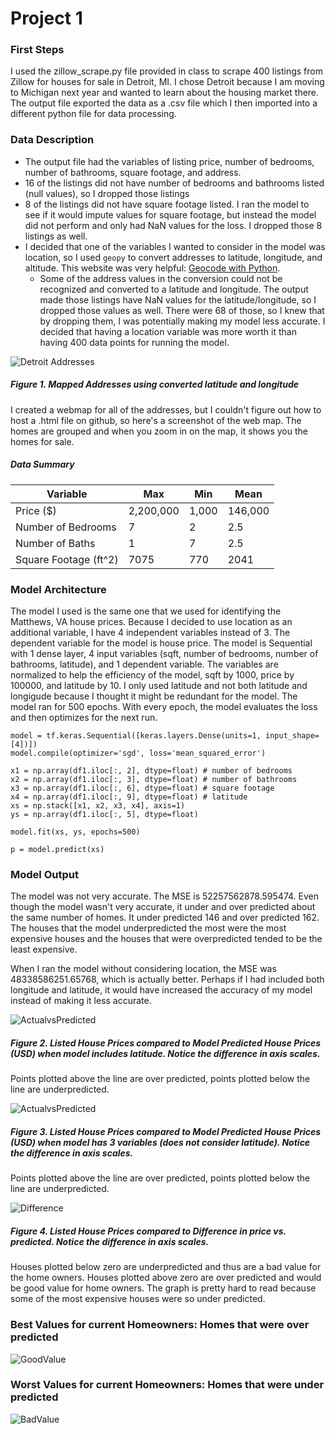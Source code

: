# Project 1

### First Steps
I used the zillow_scrape.py file provided in class to scrape 400 listings from Zillow for houses for sale in Detroit, MI. I chose Detroit because 
I am moving to Michigan next year and wanted to learn about the housing market there. The output file exported the data as a .csv file which I then imported into
a different python file for data processing.

### Data Description
* The output file had the variables of listing price, number of bedrooms, number of bathrooms, square footage, and address. 
* 16 of the listings did not have number of bedrooms and bathrooms listed (null values), so I dropped those listings
* 8 of the listings did not have square footage listed. I ran the model to see if it would impute values for square footage, but instead the model did not perform
and only had NaN values for the loss. I dropped those 8 listings as well.
* I decided that one of the variables I wanted to consider in the model was location, so I used `geopy` to convert addresses to latitude, longitude, and altitude. This website was very helpful: [Geocode with Python](https://towardsdatascience.com/geocode-with-python-161ec1e62b89).
  *  Some of the address values in the conversion could not be recognized and converted to a latitude and longitude. The output made those listings have NaN values 
  for the latitude/longitude, so I dropped those values as well. There were 68 of those, so I knew that by dropping them, I was potentially making my model less accurate.
  I decided that having a location variable was more worth it than having 400 data points for running the model. 
  
![Detroit Addresses](https://sglott.github.io/Data310_workbook/detroithomes.png)
##### Figure 1. Mapped Addresses using converted latitude and longitude
I created a webmap for all of the addresses, but I couldn't figure out how to host a .html file on github, so here's a screenshot of the web map. The homes are grouped
and when you zoom in on the map, it shows you the homes for sale. 

##### Data Summary

| Variable | Max | Min | Mean |
| --- | --- | --- | --- |
| Price ($) | 2,200,000 | 1,000 | 146,000 |
| Number of Bedrooms | 7 | 2 | 2.5 |
| Number of Baths | 1 | 7 | 2.5 |
| Square Footage (ft^2) | 7075 | 770 | 2041 |

### Model Architecture
The model I used is the same one that we used for identifying the Matthews, VA house prices. Because I decided to use location as an additional variable, I have 4
independent variables instead of 3. The dependent variable for the model is house price. The model is Sequential with 1 dense layer, 4 input variables (sqft, number of bedrooms, number of bathrooms, latitude), and 1 dependent variable. 
The variables are normalized to help the efficiency of the model, sqft by 1000, price by 100000, and latitude by 10. I only used latitude and not both latitude and longigude
because I thought it might be redundant for the model. The model ran for 500 epochs. With every epoch, the model evaluates the loss and then optimizes for the next run.

    model = tf.keras.Sequential([keras.layers.Dense(units=1, input_shape=[4])])
    model.compile(optimizer='sgd', loss='mean_squared_error')

    x1 = np.array(df1.iloc[:, 2], dtype=float) # number of bedrooms
    x2 = np.array(df1.iloc[:, 3], dtype=float) # number of bathrooms
    x3 = np.array(df1.iloc[:, 6], dtype=float) # square footage
    x4 = np.array(df1.iloc[:, 9], dtype=float) # latitude
    xs = np.stack([x1, x2, x3, x4], axis=1)
    ys = np.array(df1.iloc[:, 5], dtype=float)

    model.fit(xs, ys, epochs=500)

    p = model.predict(xs)

### Model Output
The model was not very accurate. The MSE is 52257562878.595474. Even though the model wasn't very accurate, it under and over predicted about the same number of homes. It under predicted 146 and over predicted 162. The houses that the model underpredicted the most were the most expensive houses and the houses that were overpredicted tended to be the least expensive. 

When I ran the model without considering location, the MSE was 48338586251.65768, which is actually better. Perhaps if I had included both longitude and latitude, it would have increased the accuracy of my model instead of making it less accurate. 

![ActualvsPredicted](https://sglott.github.io/Data310_workbook/ActualPredicted.png)
##### Figure 2. Listed House Prices compared to Model Predicted House Prices (USD) when model includes latitude. Notice the difference in axis scales.
Points plotted above the line are over predicted, points plotted below the line are underpredicted. 

![ActualvsPredicted](https://sglott.github.io/Data310_workbook/predictactualnolat.png)
##### Figure 3. Listed House Prices compared to Model Predicted House Prices (USD) when model has 3 variables (does not consider latitude). Notice the difference in axis scales.
Points plotted above the line are over predicted, points plotted below the line are underpredicted. 

![Difference](https://sglott.github.io/Data310_workbook/Difference.png)
##### Figure 4. Listed House Prices compared to Difference in price vs. predicted. Notice the difference in axis scales.
Houses plotted below zero are underpredicted and thus are a bad value for the home owners. Houses plotted above zero are over predicted and would be good value for home owners. The graph is pretty hard to read because some of the most expensive houses were so under predicted. 

### Best Values for current Homeowners: Homes that were over predicted
![GoodValue](https://sglott.github.io/Data310_workbook/GoodValueLarger.png)

### Worst Values for current Homeowners: Homes that were under predicted
![BadValue](https://sglott.github.io/Data310_workbook/BadValue.png)


